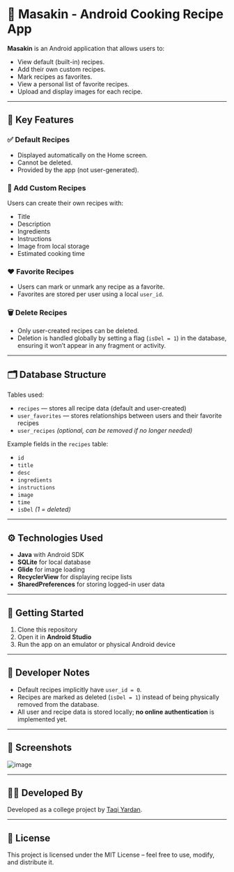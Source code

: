 # 🍲 Masakin - Android Cooking Recipe App

**Masakin** is an Android application that allows users to:
- View default (built-in) recipes.
- Add their own custom recipes.
- Mark recipes as favorites.
- View a personal list of favorite recipes.
- Upload and display images for each recipe.

---

## 🧩 Key Features

### ✅ Default Recipes
- Displayed automatically on the Home screen.
- Cannot be deleted.
- Provided by the app (not user-generated).

### 📝 Add Custom Recipes
Users can create their own recipes with:
- Title
- Description
- Ingredients
- Instructions
- Image from local storage
- Estimated cooking time

### ❤️ Favorite Recipes
- Users can mark or unmark any recipe as a favorite.
- Favorites are stored per user using a local `user_id`.

### 🗑️ Delete Recipes
- Only user-created recipes can be deleted.
- Deletion is handled globally by setting a flag (`isDel = 1`) in the database, ensuring it won’t appear in any fragment or activity.

---

## 🗂️ Database Structure

Tables used:
- `recipes` — stores all recipe data (default and user-created)
- `user_favorites` — stores relationships between users and their favorite recipes
- `user_recipes` *(optional, can be removed if no longer needed)*

Example fields in the `recipes` table:
- `id`
- `title`
- `desc`
- `ingredients`
- `instructions`
- `image`
- `time`
- `isDel` *(1 = deleted)*

---

## ⚙️ Technologies Used

- **Java** with Android SDK
- **SQLite** for local database
- **Glide** for image loading
- **RecyclerView** for displaying recipe lists
- **SharedPreferences** for storing logged-in user data

---

## 🚀 Getting Started

1. Clone this repository
2. Open it in **Android Studio**
3. Run the app on an emulator or physical Android device

---

## 📌 Developer Notes

- Default recipes implicitly have `user_id = 0`.
- Recipes are marked as deleted (`isDel = 1`) instead of being physically removed from the database.
- All user and recipe data is stored locally; **no online authentication** is implemented yet.

---

## 📸 Screenshots
![image](https://github.com/user-attachments/assets/c70461ac-6345-4862-9919-ca101e249276)








---

## 👨‍💻 Developed By
Developed as a college project by [Taqi Yardan](https://github.com/).

---

## 📜 License
This project is licensed under the MIT License – feel free to use, modify, and distribute it.
